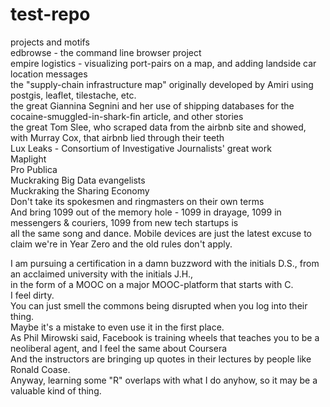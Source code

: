 # test-repo

projects and motifs<BR>
edbrowse - the command line browser project<BR>
empire logistics - visualizing port-pairs on a map, and adding landside car location messages<BR>
the "supply-chain infrastructure map" originally developed by Amiri using postgis, leaflet, tilestache, etc.<BR>
the great Giannina Segnini and her use of shipping databases for the cocaine-smuggled-in-shark-fin article, and other stories<BR>
the great Tom Slee, who scraped data from the airbnb site and showed, with Murray Cox, that airbnb lied through their teeth<BR>
Lux Leaks - Consortium of Investigative Journalists' great work<BR>
Maplight<BR>
Pro Publica<BR>
Muckraking Big Data evangelists<BR>
Muckraking the Sharing Economy<BR>
Don't take its spokesmen and ringmasters on their own terms<BR>
And bring 1099 out of the memory hole - 1099 in drayage, 1099 in messengers & couriers, 1099 from new tech startups is<BR>
all the same song and dance.  Mobile devices are just the latest excuse to claim we're in Year Zero and the old rules don't apply.<BR>

I am pursuing a certification in a damn buzzword with the initials D.S., from an acclaimed university with the initials J.H.,<BR>
in the form of a MOOC on a major MOOC-platform that starts with C.<BR>
I feel dirty.<BR>
You can just smell the commons being disrupted when you log into their thing.<BR>
Maybe it's a mistake to even use it in the first place.<BR>
As Phil Mirowski said, Facebook is training wheels that teaches you to be a neoliberal agent, and I feel the same about Coursera<BR>
And the instructors are bringing up quotes in their lectures by people like Ronald Coase.<BR>
Anyway, learning some "R" overlaps with what I do anyhow, so it may be a valuable kind of thing.<BR><BR>


